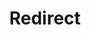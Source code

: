 ﻿---
layout: src/layouts/Redirect.astro
title: Redirect
redirect: /docs/runbooks/runbook-examples/azure
pubDate:  2023-01-01
navSearch: false
navSitemap: false
navMenu: false
---
